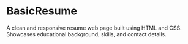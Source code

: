 # BasicResume
A clean and responsive resume web page built using HTML and CSS. Showcases educational background, skills, and contact details.
